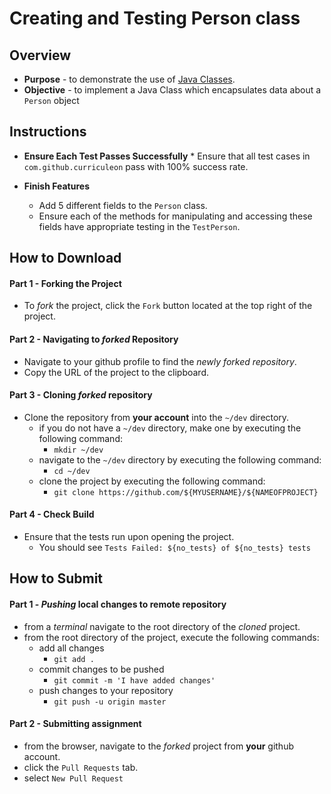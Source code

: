 # Creating and Testing Person class
## Overview
* **Purpose** - to demonstrate the use of [Java Classes](https://docs.oracle.com/javase/tutorial/java/concepts/class.html).
* **Objective** - to implement a Java Class which encapsulates data about a `Person` object 

## Instructions
* **Ensure Each Test Passes Successfully**
        * Ensure that all test cases in `com.github.curriculeon` pass with 100% success rate.
     
* **Finish Features**
    * Add 5 different fields to the `Person` class.
    * Ensure each of the methods for manipulating and accessing these fields have appropriate testing in the `TestPerson`.
    

## How to Download

#### Part 1 - Forking the Project
* To _fork_ the project, click the `Fork` button located at the top right of the project.


#### Part 2 - Navigating to _forked_ Repository
* Navigate to your github profile to find the _newly forked repository_.
* Copy the URL of the project to the clipboard.

#### Part 3 - Cloning _forked_ repository
* Clone the repository from **your account** into the `~/dev` directory.
  * if you do not have a `~/dev` directory, make one by executing the following command:
    * `mkdir ~/dev`
  * navigate to the `~/dev` directory by executing the following command:
    * `cd ~/dev`
  * clone the project by executing the following command:
    * `git clone https://github.com/${MYUSERNAME}/${NAMEOFPROJECT}`

#### Part 4 - Check Build
* Ensure that the tests run upon opening the project.
    * You should see `Tests Failed: ${no_tests} of ${no_tests} tests`







## How to Submit

#### Part 1 -  _Pushing_ local changes to remote repository
* from a _terminal_ navigate to the root directory of the _cloned_ project.
* from the root directory of the project, execute the following commands:
    * add all changes
      * `git add .`
    * commit changes to be pushed
      * `git commit -m 'I have added changes'`
    * push changes to your repository
      * `git push -u origin master`

#### Part 2 - Submitting assignment
* from the browser, navigate to the _forked_ project from **your** github account.
* click the `Pull Requests` tab.
* select `New Pull Request`
